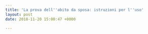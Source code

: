 ```yaml
---
title: 'La prova dell''abito da sposa: istruzioni per l''uso'
layout: post
date: 2018-11-20 15:00:47 +0000

---
```

